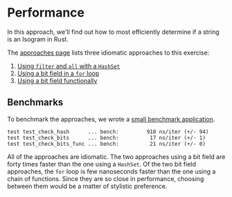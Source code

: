 # Performance

In this approach, we'll find out how to most efficiently determine if a string is an Isogram in Rust.

The [approaches page][approaches] lists three idiomatic approaches to this exercise:

1. [Using `filter` and `all` with a `HashSet`][approach-filter-all]
2. [Using a bit field in a `for` loop][approach-bitfield]
3. [Using a bit field functionally][approach-bitfield-func]

## Benchmarks

To benchmark the approaches, we wrote a [small benchmark application][benchmark-application].

```
test test_check_hash      ... bench:         910 ns/iter (+/- 94)
test test_check_bits      ... bench:          17 ns/iter (+/- 1)
test test_check_bits_func ... bench:          21 ns/iter (+/- 0)
```
All of the approaches are idiomatic.
The two approaches using a bit field are forty times faster than the one using a `HashSet`.
Of the two bit field approaches, the `for` loop is few nanoseconds faster than the one using a chain of functions.
Since they are so close in performance, choosing between them would be a matter of stylistic preference.

[approaches]: https://exercism.org/tracks/rust/exercises/isogram/approaches
[approach-filter-all]: https://exercism.org/tracks/rust/exercises/isogram/approaches/filter-all
[approach-bitfield]: https://exercism.org/tracks/rust/exercises/isogram/approaches/bitfield
[approach-bitfield-func]: https://exercism.org/tracks/rust/exercises/isogram/approaches/bitfield-func
[benchmark-application]: https://github.com/exercism/rust/blob/main/exercises/practice/isogram/.articles/performance/code/main.rs
